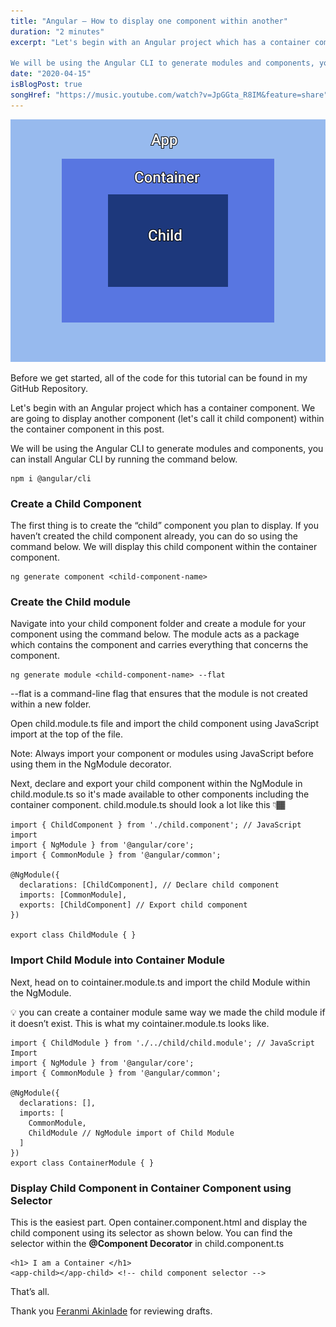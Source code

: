 ```yaml
---
title: "Angular — How to display one component within another"
duration: "2 minutes"
excerpt: "Let's begin with an Angular project which has a container component. We are going to display another component (let's call it child component) within the container component in this post.

We will be using the Angular CLI to generate modules and components, you can install Angular CLI by running the command below..."
date: "2020-04-15"
isBlogPost: true
songHref: "https://music.youtube.com/watch?v=JpGGta_R8IM&feature=share" 
---
```


<div class="lg:w-2/3 md:w-2/3 sm:w-64 centered-image">

![Nested Components](./article-images/nested-components.png)

</div>

Before we get started, all of the code for this tutorial can be found in my <a href="https://github.com/LindaOjo/Display-One-Component-within-Another" target="_blank" class="link"></a> GitHub Repository.

Let's begin with an Angular project which has a container component. We are going to display another component (let's call it child component) within the container component in this post.

We will be using the Angular CLI to generate modules and components, you can install Angular CLI by running the command below.

```{codeTitle: "In terminal"}
npm i @angular/cli
```

<h3>Create a Child Component</h3>

The first thing is to create the “child” component you plan to display. If you haven’t created the child component already, you can do so using the command below. We will display this child component within the container component.

```{codeTitle: "In terminal"}
ng generate component <child-component-name>
```

<h3>Create the Child module</h3>

Navigate into your child component folder and create a module for your component using the command below. The module acts as a package which contains the component and carries everything that concerns the component.

```{codeTitle: "In terminal"}
ng generate module <child-component-name> --flat
```

<span class="code-word">--flat</span> is a command-line flag that ensures that the module is not created within a new folder.

Open <span class="code-word">child.module.ts</span> file and import the child component using JavaScript import at the top of the file.

Note: Always import your component or modules using JavaScript before using them in the NgModule decorator.

Next, declare and export your child component within the NgModule in <span class="code-word">child.module.ts</span> so it's made available to other components including the container component. <span class="code-word">child.module.ts</span> should look a lot like this 👇🏾

```ts{codeTitle: "In child.module.ts"}
import { ChildComponent } from './child.component'; // JavaScript import
import { NgModule } from '@angular/core';
import { CommonModule } from '@angular/common';

@NgModule({
  declarations: [ChildComponent], // Declare child component
  imports: [CommonModule],
  exports: [ChildComponent] // Export child component
})

export class ChildModule { }
```

<h3>Import Child Module into Container Module</h3>

Next, head on to <span class="code-word">cointainer.module.ts</span> and import the child Module within the NgModule.

💡 you can create a container module same way we made the child module if it doesn’t exist. This is what my <span class="code-word">cointainer.module.ts</span> looks like.

```ts{codeTitle: "In container.module.ts"}
import { ChildModule } from './../child/child.module'; // JavaScript Import
import { NgModule } from '@angular/core';
import { CommonModule } from '@angular/common';

@NgModule({
  declarations: [],
  imports: [
    CommonModule,
    ChildModule // NgModule import of Child Module
  ]
})
export class ContainerModule { }
```

<h3>Display Child Component in Container Component using Selector</h3>

This is the easiest part. Open <span class="code-word">container.component.html</span> and display the child component using its selector as shown below. You can find the selector within the <strong>@Component Decorator</strong> in <span class="code-word">child.component.ts</span>

```html{codeTitle: "container.component.html"}
<h1> I am a Container </h1> 
<app-child></app-child> <!-- child component selector -->
```

That’s all.

Thank you <a href="https://twitter.com/uxFeranmi" class="link">Feranmi Akinlade</a> for reviewing drafts.